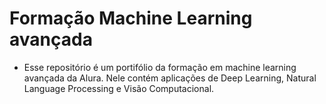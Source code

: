 # Formação Machine Learning avançada 
- Esse repositório é um portifólio da formação em machine learning avançada da Alura. Nele contém aplicações de Deep Learning, Natural Language Processing e Visão Computacional.
